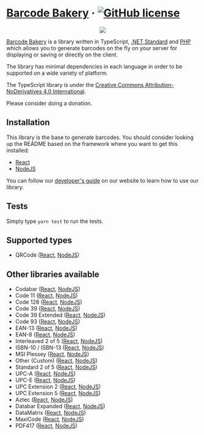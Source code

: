 ﻿# [Barcode Bakery](https://www.barcodebakery.com/) &middot; [![GitHub license](https://img.shields.io/badge/license-CC%20BY--ND-blue.svg)](https://creativecommons.org/licenses/by-nd/4.0/deed.en)

<p align="center"><a href="https://www.barcodebakery.com" target="_blank">
    <img src="https://www.barcodebakery.com/images/BCG-Logo-SQ-GitHub.svg">
</a></p>

[Barcode Bakery](https://www.barcodebakery.com) is a library written in TypeScript, [.NET Standard](https://github.com/barcode-bakery/barcode-dotnet-1d/) and [PHP](https://github.com/barcode-bakery/barcode-php-1d/) which allows you to generate barcodes on the fly on your server for displaying or saving or directly on the client.

The library has minimal dependencies in each language in order to be supported on a wide variety of platform.

The TypeScript library is under the [Creative Commons Attribution-NoDerivatives 4.0 International](https://creativecommons.org/licenses/by-nd/4.0/deed.en).

Please consider doing a donation.

## Installation

This library is the base to generate barcodes.
You should consider looking up the README based on the framework where you want to get this installed:

- [React](https://github.com/barcode-bakery/barcode-typescript/tree/master/react)
- [NodeJS](https://github.com/barcode-bakery/barcode-typescript/tree/master/nodejs)

You can follow our [developer's guide](https://www.barcodebakery.com/en/docs/react/guide) on our website to learn how to use our library.

## Tests

Simply type `yarn test` to run the tests.

## Supported types

- QRCode ([React](https://www.barcodebakery.com/en/docs/react/barcode/qrcode/api), [NodeJS](https://www.barcodebakery.com/en/docs/nodejs/barcode/qrcode/api))

## Other libraries available

- Codabar ([React](https://www.barcodebakery.com/en/docs/react/barcode/codabar/api), [NodeJS](https://www.barcodebakery.com/en/docs/nodejs/barcode/codabar/api))
- Code 11 ([React](https://www.barcodebakery.com/en/docs/react/barcode/code11/api), [NodeJS](https://www.barcodebakery.com/en/docs/nodejs/barcode/code11/api))
- Code 128 ([React](https://www.barcodebakery.com/en/docs/react/barcode/code128/api), [NodeJS](https://www.barcodebakery.com/en/docs/nodejs/barcode/code128/api))
- Code 39 ([React](https://www.barcodebakery.com/en/docs/react/barcode/code39/api), [NodeJS](https://www.barcodebakery.com/en/docs/nodejs/barcode/code39/api))
- Code 39 Extended ([React](https://www.barcodebakery.com/en/docs/react/barcode/code39extended/api), [NodeJS](https://www.barcodebakery.com/en/docs/nodejs/barcode/code39extended/api))
- Code 93 ([React](https://www.barcodebakery.com/en/docs/react/barcode/code93/api), [NodeJS](https://www.barcodebakery.com/en/docs/nodejs/barcode/code93/api))
- EAN-13 ([React](https://www.barcodebakery.com/en/docs/react/barcode/ean13/api), [NodeJS](https://www.barcodebakery.com/en/docs/nodejs/barcode/ean13/api))
- EAN-8 ([React](https://www.barcodebakery.com/en/docs/react/barcode/ean8/api), [NodeJS](https://www.barcodebakery.com/en/docs/nodejs/barcode/ean8/api))
- Interleaved 2 of 5 ([React](https://www.barcodebakery.com/en/docs/react/barcode/i25/api), [NodeJS](https://www.barcodebakery.com/en/docs/nodejs/barcode/i25/api))
- ISBN-10 / ISBN-13 ([React](https://www.barcodebakery.com/en/docs/react/barcode/isbn/api), [NodeJS](https://www.barcodebakery.com/en/docs/nodejs/barcode/isbn/api))
- MSI Plessey ([React](https://www.barcodebakery.com/en/docs/react/barcode/msi/api), [NodeJS](https://www.barcodebakery.com/en/docs/nodejs/barcode/msi/api))
- Other (Custom) ([React](https://www.barcodebakery.com/en/docs/react/barcode/othercode/api), [NodeJS](https://www.barcodebakery.com/en/docs/nodejs/barcode/othercode/api))
- Standard 2 of 5 ([React](https://www.barcodebakery.com/en/docs/react/barcode/s25/api), [NodeJS](https://www.barcodebakery.com/en/docs/nodejs/barcode/s25/api))
- UPC-A ([React](https://www.barcodebakery.com/en/docs/react/barcode/upca/api), [NodeJS](https://www.barcodebakery.com/en/docs/nodejs/barcode/upca/api))
- UPC-E ([React](https://www.barcodebakery.com/en/docs/react/barcode/upce/api), [NodeJS](https://www.barcodebakery.com/en/docs/nodejs/barcode/upce/api))
- UPC Extension 2 ([React](https://www.barcodebakery.com/en/docs/react/barcode/upcext2/api), [NodeJS](https://www.barcodebakery.com/en/docs/nodejs/barcode/upcext2/api))
- UPC Extension 5 ([React](https://www.barcodebakery.com/en/docs/react/barcode/upcext5/api), [NodeJS](https://www.barcodebakery.com/en/docs/nodejs/barcode/upcext5/api))
- Aztec ([React](https://www.barcodebakery.com/en/docs/react/barcode/aztec/api), [NodeJS](https://www.barcodebakery.com/en/docs/nodejs/barcode/aztec/api))
- Databar Expanded ([React](https://www.barcodebakery.com/en/docs/react/barcode/databarexpanded/api), [NodeJS](https://www.barcodebakery.com/en/docs/nodejs/barcode/databarexpanded/api))
- DataMatrix ([React](https://www.barcodebakery.com/en/docs/react/barcode/datamatrix/api), [NodeJS](https://www.barcodebakery.com/en/docs/nodejs/barcode/datamatrix/api))
- MaxiCode ([React](https://www.barcodebakery.com/en/docs/react/barcode/maxicode/api), [NodeJS](https://www.barcodebakery.com/en/docs/nodejs/barcode/maxicode/api))
- PDF417 ([React](https://www.barcodebakery.com/en/docs/react/barcode/pdf417/api), [NodeJS](https://www.barcodebakery.com/en/docs/nodejs/barcode/pdf417/api))

